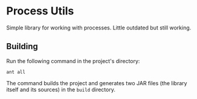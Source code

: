 # Process Utils
Simple library for working with processes. Little outdated but still working.

## Building
Run the following command in the project's directory:

    ant all

The command builds the project and generates two JAR files (the library itself and its sources) in the `build` directory.
